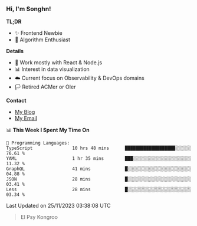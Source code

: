 ### Hi, I'm Songhn!

**TL;DR**

- ✨ Frontend Newbie
- 🎈 Algorithm Enthusiast

**Details**

- 🎯 Work mostly with React & Node.js
- 📊 Interest in data visualization
- ☁️ Current focus on Observability & DevOps domains
- 🏳️ Retired ACMer or OIer

**Contact**
- [My Blog](https://blog.songhn.com)
- [My Email](mailto:songhn233@gmail.com)

<!--START_SECTION:waka-->
📊 **This Week I Spent My Time On** 

```text
💬 Programming Languages: 
TypeScript               10 hrs 48 mins      ███████████████████░░░░░░   76.61 % 
YAML                     1 hr 35 mins        ███░░░░░░░░░░░░░░░░░░░░░░   11.32 % 
GraphQL                  41 mins             █░░░░░░░░░░░░░░░░░░░░░░░░   04.88 % 
JSON                     28 mins             █░░░░░░░░░░░░░░░░░░░░░░░░   03.41 % 
Less                     28 mins             █░░░░░░░░░░░░░░░░░░░░░░░░   03.34 % 
```


 Last Updated on 25/11/2023 03:38:08 UTC
<!--END_SECTION:waka-->

> El Psy Kongroo
